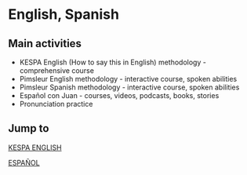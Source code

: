 # English, Spanish

## Main activities

* KESPA English (How to say this in English) methodology - comprehensive course
* Pimsleur English methodology - interactive course, spoken abilities
* Pimsleur Spanish methodology - interactive course, spoken abilities
* Español con Juan - courses, videos, podcasts, books, stories
* Pronunciation practice

## Jump to

[KESPA ENGLISH](KESPA_EN)

[ESPAÑOL](Spanish)

